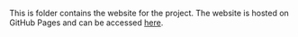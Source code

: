 This is folder contains the website for the project. The website is hosted on GitHub Pages and can be accessed [here](https://techleadershipbook.com/).